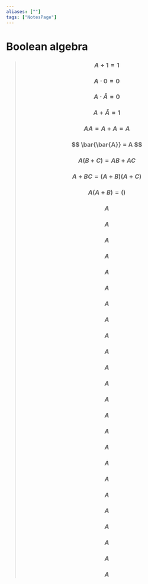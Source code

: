```yaml
---
aliases: [""]
tags: ["NotesPage"]
---
```


# Boolean algebra

> ### $$ A+1 = 1 $$ 
> ### $$ A\cdot0 = 0 $$ 
> ### $$ A \cdot \bar{A} = 0$$ 
> ### $$ A + \bar{A} = 1 $$ 
> ### $$ AA = A+A = A $$ 
> ### $$ \bar{\bar{A}} = A $$ 
> ### $$ A(B+C) = AB+AC $$ 
> ### $$ A + BC = (A+B)(A+C) $$ 
> ### $$ A(A+B) = () $$ 
> ### $$ A $$ 
> ### $$ A $$ 
> ### $$ A $$ 
> ### $$ A $$ 
> ### $$ A $$ 
> ### $$ A $$ 
> ### $$ A $$ 
> ### $$ A $$ 
> ### $$ A $$ 
> ### $$ A $$ 
> ### $$ A $$ 
> ### $$ A $$ 
> ### $$ A $$ 
> ### $$ A $$ 
> ### $$ A $$ 
> ### $$ A $$ 
> ### $$ A $$ 
> ### $$ A $$ 
> ### $$ A $$ 
> ### $$ A $$ 
> ### $$ A $$ 
> ### $$ A $$ 
> ### $$ A $$ 
> ### $$ A $$ 
